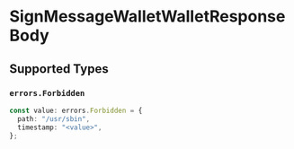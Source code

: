 # SignMessageWalletWalletResponseBody


## Supported Types

### `errors.Forbidden`

```typescript
const value: errors.Forbidden = {
  path: "/usr/sbin",
  timestamp: "<value>",
};
```

